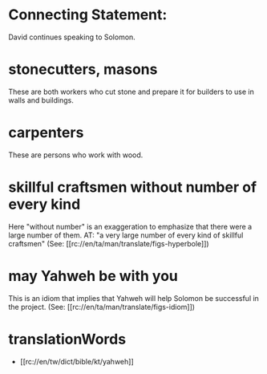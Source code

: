 # Connecting Statement:

David continues speaking to Solomon.

# stonecutters, masons

These are both workers who cut stone and prepare it for builders to use in walls and buildings.

# carpenters

These are persons who work with wood.

# skillful craftsmen without number of every kind

Here "without number" is an exaggeration to emphasize that there were a large number of them. AT: "a very large number of every kind of skillful craftsmen" (See: [[rc://en/ta/man/translate/figs-hyperbole]])

# may Yahweh be with you

This is an idiom that implies that Yahweh will help Solomon be successful in the project. (See: [[rc://en/ta/man/translate/figs-idiom]])

# translationWords

* [[rc://en/tw/dict/bible/kt/yahweh]]
